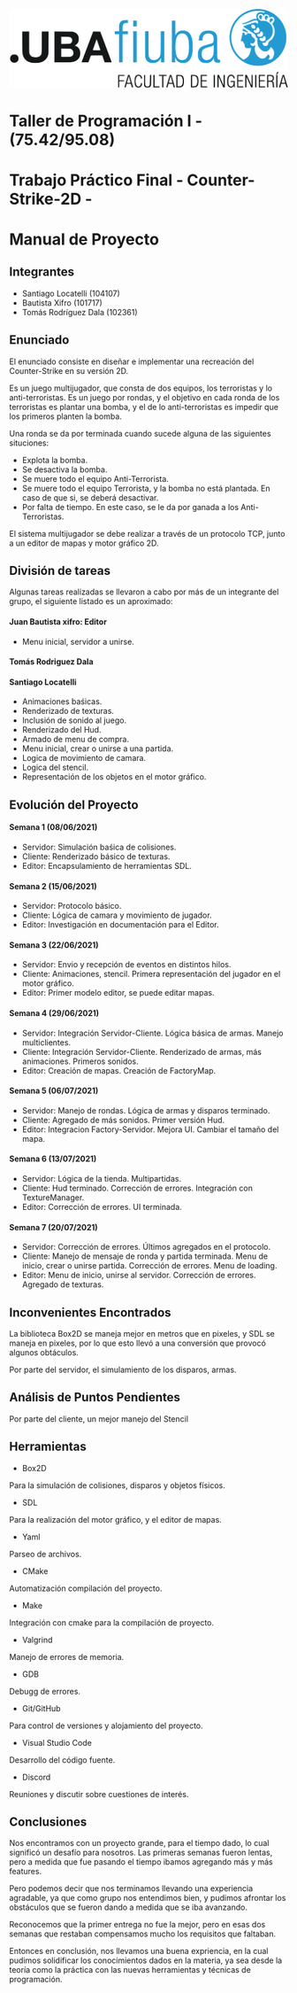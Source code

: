 <img src='img/logo_fiuba.png?raw=true'>

# Taller de Programación I - (75.42/95.08)
# Trabajo Práctico Final - Counter-Strike-2D -

# Manual de Proyecto

## Integrantes
- Santiago Locatelli (104107)
- Bautista Xifro (101717)
- Tomás Rodríguez Dala (102361)

## Enunciado

El enunciado consiste en diseñar e implementar una recreación del Counter-Strike en su versión 2D.

Es un juego multijugador, que consta de dos equipos, los terroristas y lo anti-terroristas. Es un juego por rondas, y el objetivo en cada ronda de los terroristas es plantar una bomba, y el de lo anti-terroristas es impedir que los primeros planten la bomba.

Una ronda se da por terminada cuando sucede alguna de las siguientes situciones:

- Explota la bomba.
- Se desactiva la bomba.
- Se muere todo el equipo Anti-Terrorista.
- Se muere todo el equipo Terrorista, y la bomba no está plantada. En caso de que si, se deberá desactivar.
- Por falta de tiempo. En este caso, se le da por ganada a los Anti-Terroristas.

El sistema multijugador se debe realizar a través de un protocolo TCP, junto a un editor de mapas y motor gráfico 2D.

## División de tareas

Algunas tareas realizadas se llevaron a cabo por más de un integrante del grupo, el siguiente listado es un aproximado:

#### Juan Bautista xifro: Editor
- Menu inicial, servidor a unirse. 

#### Tomás Rodriguez Dala

#### Santiago Locatelli

- Animaciones baśicas.
- Renderizado de texturas.
- Inclusión de sonido al juego.
- Renderizado del Hud.
- Armado de menu de compra.
- Menu inicial, crear o unirse a una partida.
- Logica de movimiento de camara.
- Logica del stencil.
- Representación de los objetos en el motor gráfico.

## Evolución del Proyecto

#### Semana 1 (08/06/2021)
- Servidor: Simulación baśica de colisiones.
- Cliente: Renderizado básico de texturas.
- Editor: Encapsulamiento de herramientas SDL.
#### Semana 2 (15/06/2021)
- Servidor: Protocolo básico.
- Cliente: Lógica de camara y movimiento de jugador.
- Editor: Investigación en documentación para el Editor.
#### Semana 3 (22/06/2021)
- Servidor: Envio y recepción de eventos en distintos hilos.
- Cliente: Animaciones, stencil. Primera representación del jugador en el motor gráfico.
- Editor: Primer modelo editor, se puede editar mapas.
#### Semana 4 (29/06/2021)
- Servidor: Integración Servidor-Cliente. Lógica básica de armas. Manejo multiclientes.
- Cliente: Integración Servidor-Cliente. Renderizado de armas, más animaciones. Primeros sonidos.
- Editor: Creación de mapas. Creación de FactoryMap.
#### Semana 5 (06/07/2021)
- Servidor: Manejo de rondas. Lógica de armas y disparos terminado.
- Cliente: Agregado de más sonidos. Primer versión Hud.
- Editor: Integracion Factory-Servidor. Mejora UI. Cambiar el tamaño del mapa.
#### Semana 6 (13/07/2021) 
- Servidor: Lógica de la tienda. Multipartidas.
- Cliente: Hud terminado. Corrección de errores. Integración con TextureManager.
- Editor: Corrección de errores. UI terminada.
#### Semana 7 (20/07/2021)
- Servidor: Corrección de errores. Últimos agregados en el protocolo.
- Cliente: Manejo de mensaje de ronda y partida terminada. Menu de inicio, crear o unirse partida. Corrección de errores. Menu de loading.
- Editor: Menu de inicio, unirse al servidor. Corrección de errores. Agregado de texturas.  


## Inconvenientes Encontrados

La biblioteca Box2D se maneja mejor en metros que en pixeles, y SDL se maneja en pixeles, por lo que esto llevó a una conversión que provocó algunos obtáculos.

Por parte del servidor, el simulamiento de los disparos, armas.

## Análisis de Puntos Pendientes

Por parte del cliente, un mejor manejo del Stencil

## Herramientas

- Box2D

Para la simulación de colisiones, disparos y objetos físicos.
- SDL

Para la realización del motor gráfico, y el editor de mapas.
- Yaml

Parseo de archivos.
- CMake

Automatización compilación del proyecto.
- Make

Integración con cmake para la compilación de proyecto.
- Valgrind

Manejo de errores de memoria.
- GDB

Debugg de errores.
- Git/GitHub

Para control de versiones y alojamiento del proyecto.
- Visual Studio Code

Desarrollo del código fuente.
- Discord

Reuniones y discutir sobre cuestiones de interés.

## Conclusiones

Nos encontramos con un proyecto grande, para el tiempo dado, lo cual significó un desafío para nosotros. Las primeras semanas fueron lentas, pero a medida que fue pasando el tiempo ibamos agregando más y más features.

Pero podemos decir que nos terminamos llevando una experiencia agradable, ya que como grupo nos entendimos bien, y pudimos afrontar los obstáculos que se fueron dando a medida que se iba avanzando.

Reconocemos que la primer entrega no fue la mejor, pero en esas dos semanas que restaban compensamos mucho los requisitos que faltaban.

Entonces en conclusión, nos llevamos una buena expriencia, en la cual pudimos solidificar los conocimientos dados en la materia, ya sea desde la teoría como la práctica con las nuevas herramientas y técnicas de programación.